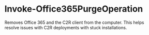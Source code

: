 # Invoke-Office365PurgeOperation
Removes Office 365 and the C2R client from the computer. This helps resolve issues with C2R deployments with stuck installations.
